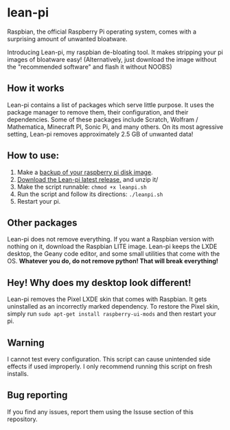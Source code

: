 # lean-pi
Raspbian, the official Raspberry Pi operating system, comes with a surprising amount of unwanted bloatware. 

Introducing Lean-pi, my raspbian de-bloating tool. It makes stripping your pi images of bloatware easy!
(Alternatively, just download the image without the "recommended software" and flash it without NOOBS)

## How it works
Lean-pi contains a list of packages which serve little purpose. It uses the package manager to remove them, their configuration, and their dependencies.
Some of these packages include Scratch, Wolfram / Mathematica, Minecraft PI, Sonic Pi, and many others. On its most agressive setting, Lean-pi removes approximately 2.5 GB of unwanted data!

## How to use:
1) Make a [backup of your raspberry pi disk image](https://www.howtogeek.com/341944/how-to-clone-your-raspberry-pi-sd-card-for-foolproof-backup/). 
2) [Download the Lean-pi latest release.](https://github.com/Ravbug/lean-pi/releases) and unzip it/
3) Make the script runnable: `chmod +x leanpi.sh`
4) Run the script and follow its directions: `./leanpi.sh`
5) Restart your pi.

## Other packages
Lean-pi does not remove everything. If you want a Raspbian version with nothing on it, download the Raspbian LITE image. 
Lean-pi keeps the LXDE desktop, the Geany code editor, and some small utilities that come with the OS. 
**Whatever you do, do not remove python! That will break everything!**

## Hey! Why does my desktop look different! 
Lean-pi removes the Pixel LXDE skin that comes with Raspbian. It gets uninstalled as an incorrectly marked dependency.
To restore the Pixel skin, simply run 
```sudo apt-get install raspberry-ui-mods```
and then restart your pi. 

## Warning
I cannot test every configuration. This script can cause unintended side effects if used improperly. 
I only recommend running this script on fresh installs. 

## Bug reporting
If you find any issues, report them using the Issuse section of this repository. 
